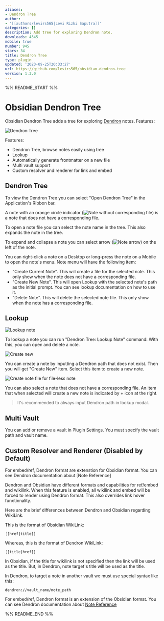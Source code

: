 ```yaml
---
aliases:
- Dendron Tree
author:
- '[[authors/levirs565|Levi Rizki Saputra]]'
categories: []
description: Add tree for exploring Dendron note.
downloads: 4345
mobile: true
number: 945
stars: 34
title: Dendron Tree
type: plugin
updated: '2023-09-25T20:33:27'
url: https://github.com/levirs565/obsidian-dendron-tree
version: 1.3.0
---
```


%% README_START %%

# Obsidian Dendron Tree

Obsidian Dendron Tree adds a tree for exploring [Dendron](https://www.dendron.so/) notes. Features:

![Dendron Tree](https://raw.githubusercontent.com/levirs565/obsidian-dendron-tree/HEAD/images/dendron-tree.png)

Features:

- Dendron Tree, browse notes easily using tree
- Lookup
- Automatically generate frontmatter on a new file
- Multi vault support
- Custom resolver and renderer for link and embed

## Dendron Tree

To view the Dendron Tree you can select "Open Dendron Tree" in the Application's Ribbon bar.

A note with an orange circle indicator
(![Note without corresponding file](https://raw.githubusercontent.com/levirs565/obsidian-dendron-tree/HEAD/images/note-without-file.png)) is a note that does not have a
corresponding file.

To open a note file you can select the note name in the tree. This also expands the note in the
tree.

To expand and collapse a note you can select arrow (![Note arrow](https://raw.githubusercontent.com/levirs565/obsidian-dendron-tree/HEAD/images/arrow.png)) on the left of
the note.

You can right-click a note on a Desktop or long-press the note on a Mobile to open the note's menu.
Note menu will have the following item:

- "Create Current Note". This will create a file for the selected note. This only show when the note
  does not have a corresponding file.
- "Create New Note". This will open Lookup with the selected note's path as the initial prompt. You
  can see lookup documentation on how to use it.
- "Delete Note". This will delete the selected note file. This only show when the note has a
  corresponding file.

## Lookup

![Lookup note](https://raw.githubusercontent.com/levirs565/obsidian-dendron-tree/HEAD/images/lookup.png)

To lookup a note you can run "Dendron Tree: Lookup Note" command. With this, you can open and delete
a note.

![Create new](https://raw.githubusercontent.com/levirs565/obsidian-dendron-tree/HEAD/images/lookup-new.png)

You can create a note by inputting a Dendron path that does not exist. Then you will get "Create
New" item. Select this item to create a new note.

![Create note file for file-less note](https://raw.githubusercontent.com/levirs565/obsidian-dendron-tree/HEAD/images/create-new-existing.png)

You can also select a note that does not have a corresponding file. An item that when selected will
create a new note is indicated by + icon at the right.

> It's recommended to always input Dendron path in lookup modal.

## Multi Vault

You can add or remove a vault in Plugin Settings. You must specify the vault path and vault name.

## Custom Resolver and Renderer (Disabled by Default)

For embed/ref, Dendron format are extenstion for Obsidian format. You can see Dendron documentation
about [Note Reference]

Dendron and Obsidian have different formats and capabilities for ref/embed and wikilink. When this
feature is enabled, all wikilink and embed will be forced to render using Dendron format. This also
overrides link hover functionality.

Here are the brief differences between Dendron and Obsidian regarding WikiLink.

This is the format of Obsidian WikiLink:

```
[[href|title]]
```

Whereas, this is the format of Dendron WikiLink:

```
[[title|href]]
```

In Obsidian, if the title for wikilink is not specified then the link will be used as the title.
But, in Dendron, note target's title will be used as the title.

In Dendron, to target a note in another vault we must use special syntax like this:

```
dendron://vault_name/note_path
```

For embed/ref, Dendron format is an extension of the Obsidian format. You can see Dendron
documentation about
[Note Reference](https://wiki.dendron.so/notes/f1af56bb-db27-47ae-8406-61a98de6c78c)


%% README_END %%